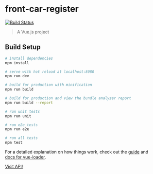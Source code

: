 # front-car-register

[![Build Status](https://travis-ci.org/dmbarra/front-car-register.svg?branch=master)](https://travis-ci.org/dmbarra/front-car-register)

> A Vue.js project

## Build Setup

``` bash
# install dependencies
npm install

# serve with hot reload at localhost:8080
npm run dev

# build for production with minification
npm run build

# build for production and view the bundle analyzer report
npm run build --report

# run unit tests
npm run unit

# run e2e tests
npm run e2e

# run all tests
npm test
```

For a detailed explanation on how things work, check out the [guide](http://vuejs-templates.github.io/webpack/) and [docs for vue-loader](http://vuejs.github.io/vue-loader).


[Visit API!](https://front-car-register.herokuapp.com/)<br>
